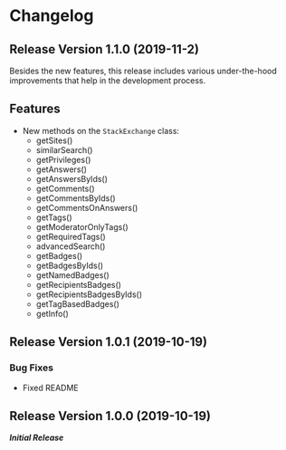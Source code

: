 # Changelog

## Release Version 1.1.0 (2019-11-2)

Besides the new features, this release includes various under-the-hood improvements that help in the development process.

## Features

* New methods on the `StackExchange` class:
  * getSites()
  * similarSearch()
  * getPrivileges()
  * getAnswers()
  * getAnswersByIds()
  * getComments()
  * getCommentsByIds()
  * getCommentsOnAnswers()
  * getTags()
  * getModeratorOnlyTags()
  * getRequiredTags()
  * advancedSearch()
  * getBadges()
  * getBadgesByIds()
  * getNamedBadges()
  * getRecipientsBadges()
  * getRecipientsBadgesByIds()
  * getTagBasedBadges()
  * getInfo()

## Release Version 1.0.1 (2019-10-19)

### Bug Fixes

* Fixed README

## Release Version 1.0.0 (2019-10-19)

***Initial Release***
